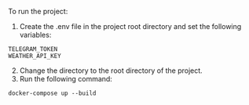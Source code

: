 To run the project:
1. Create the .env file in the project root directory and set the following variables:
```shell
TELEGRAM_TOKEN
WEATHER_API_KEY
```
2. Change the directory to the root directory of the project.
3. Run the following command:
```shell
docker-compose up --build
```
